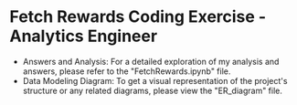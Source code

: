 # Fetch Rewards Coding Exercise - Analytics Engineer
- Answers and Analysis: For a detailed exploration of my analysis and answers, please refer to the "FetchRewards.ipynb" file. 
- Data Modeling Diagram: To get a visual representation of the project's structure or any related diagrams, please view the "ER_diagram" file.
